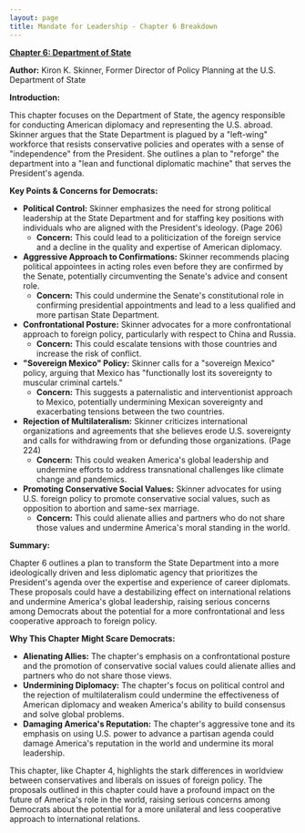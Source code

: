 ```yaml
---
layout: page
title: Mandate for Leadership - Chapter 6 Breakdown
---
```


**[Chapter 6: Department of State](../../documents/project_2025_chapters/chapter_6.pdf)**

**Author:** Kiron K. Skinner, Former Director of Policy Planning at the U.S. Department of State

**Introduction:**

This chapter focuses on the Department of State, the agency responsible for conducting American diplomacy and representing the U.S. abroad. Skinner argues that the State Department is plagued by a "left-wing" workforce that resists conservative policies and operates with a sense of "independence" from the President. She outlines a plan to "reforge" the department into a "lean and functional diplomatic machine" that serves the President's agenda.

**Key Points & Concerns for Democrats:**

* **Political Control:** Skinner emphasizes the need for strong political leadership at the State Department and for staffing key positions with individuals who are aligned with the President's ideology. (Page 206)
    * **Concern:** This could lead to a politicization of the foreign service and a decline in the quality and expertise of American diplomacy.
* **Aggressive Approach to Confirmations:** Skinner recommends placing political appointees in acting roles even before they are confirmed by the Senate, potentially circumventing the Senate's advice and consent role.
    * **Concern:** This could undermine the Senate's constitutional role in confirming presidential appointments and lead to a less qualified and more partisan State Department.
* **Confrontational Posture:** Skinner advocates for a more confrontational approach to foreign policy, particularly with respect to China and Russia.
    * **Concern:** This could escalate tensions with those countries and increase the risk of conflict.
* **"Sovereign Mexico" Policy:** Skinner calls for a "sovereign Mexico" policy, arguing that Mexico has "functionally lost its sovereignty to muscular criminal cartels."
    * **Concern:** This suggests a paternalistic and interventionist approach to Mexico, potentially undermining Mexican sovereignty and exacerbating tensions between the two countries.
* **Rejection of Multilateralism:** Skinner criticizes international organizations and agreements that she believes erode U.S. sovereignty and calls for withdrawing from or defunding those organizations. (Page 224)
    * **Concern:** This could weaken America's global leadership and undermine efforts to address transnational challenges like climate change and pandemics.
* **Promoting Conservative Social Values:** Skinner advocates for using U.S. foreign policy to promote conservative social values, such as opposition to abortion and same-sex marriage.
    * **Concern:** This could alienate allies and partners who do not share those values and undermine America's moral standing in the world.

**Summary:**

Chapter 6 outlines a plan to transform the State Department into a more ideologically driven and less diplomatic agency that prioritizes the President's agenda over the expertise and experience of career diplomats. These proposals could have a destabilizing effect on international relations and undermine America's global leadership, raising serious concerns among Democrats about the potential for a more confrontational and less cooperative approach to foreign policy.

**Why This Chapter Might Scare Democrats:**

* **Alienating Allies:** The chapter's emphasis on a confrontational posture and the promotion of conservative social values could alienate allies and partners who do not share those views.
* **Undermining Diplomacy:** The chapter's focus on political control and the rejection of multilateralism could undermine the effectiveness of American diplomacy and weaken America's ability to build consensus and solve global problems.
* **Damaging America's Reputation:** The chapter's aggressive tone and its emphasis on using U.S. power to advance a partisan agenda could damage America's reputation in the world and undermine its moral leadership.

This chapter, like Chapter 4, highlights the stark differences in worldview between conservatives and liberals on issues of foreign policy. The proposals outlined in this chapter could have a profound impact on the future of America's role in the world, raising serious concerns among Democrats about the potential for a more unilateral and less cooperative approach to international relations. 
